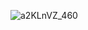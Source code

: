 

<!--
**progressiveOverload/progressiveOverload** is a ✨ _special_ ✨ repository because its `README.md` (this file) appears on your GitHub profile.

Here are some ideas to get you started:

- 🔭 I’m currently working on ...
- 🌱 I’m currently learning ...
- 👯 I’m looking to collaborate on ...
- 🤔 I’m looking for help with ...
- 💬 Ask me about ...
- 📫 How to reach me: ...
- 😄 Pronouns: ...
- ⚡ Fun fact: ...
-->


![a2KLnVZ_460](https://github.com/progressiveOverload/progressiveOverload/assets/108024533/91ebe43c-e410-4e66-a3a3-0c2640e16122)
